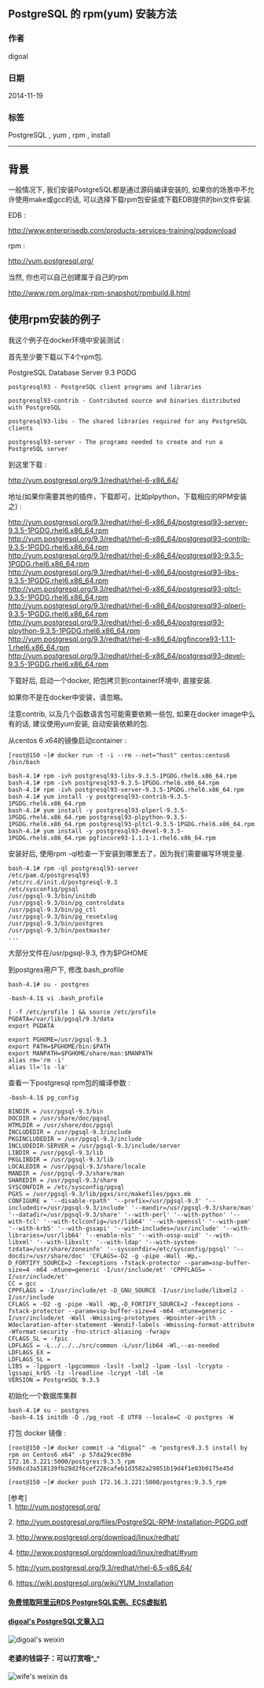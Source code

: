 ## PostgreSQL 的 rpm(yum) 安装方法   
              
### 作者                                                                                 
digoal    
                                                                                  
### 日期                                                                                 
2014-11-19      
                                                                                  
### 标签      
PostgreSQL , yum , rpm , install    
       
----                                                                                
     
## 背景    
一般情况下, 我们安装PostgreSQL都是通过源码编译安装的, 如果你的场景中不允许使用make或gcc的话, 可以选择下载rpm包安装或下载EDB提供的bin文件安装.  
  
EDB :   
  
http://www.enterprisedb.com/products-services-training/pgdownload  
  
rpm :   
  
http://yum.postgresql.org/  
  
当然, 你也可以自己创建属于自己的rpm  
  
http://www.rpm.org/max-rpm-snapshot/rpmbuild.8.html  
  
## 使用rpm安装的例子  
我这个例子在docker环境中安装测试 :   
  
首先至少要下载以下4个rpm包.  
  
PostgreSQL Database Server 9.3 PGDG  
  
```  
postgresql93 - PostgreSQL client programs and libraries  
  
postgresql93-contrib - Contributed source and binaries distributed with PostgreSQL  
  
postgresql93-libs - The shared libraries required for any PostgreSQL clients  
  
postgresql93-server - The programs needed to create and run a PostgreSQL server  
```  
  
到这里下载 :   
  
http://yum.postgresql.org/9.3/redhat/rhel-6-x86_64/  
  
地址(如果你需要其他的插件，下载即可，比如plpython，下载相应的RPM安装之) :   
  
  
http://yum.postgresql.org/9.3/redhat/rhel-6-x86_64/postgresql93-server-9.3.5-1PGDG.rhel6.x86_64.rpm  
http://yum.postgresql.org/9.3/redhat/rhel-6-x86_64/postgresql93-contrib-9.3.5-1PGDG.rhel6.x86_64.rpm  
http://yum.postgresql.org/9.3/redhat/rhel-6-x86_64/postgresql93-9.3.5-1PGDG.rhel6.x86_64.rpm  
http://yum.postgresql.org/9.3/redhat/rhel-6-x86_64/postgresql93-libs-9.3.5-1PGDG.rhel6.x86_64.rpm  
http://yum.postgresql.org/9.3/redhat/rhel-6-x86_64/postgresql93-pltcl-9.3.5-1PGDG.rhel6.x86_64.rpm  
http://yum.postgresql.org/9.3/redhat/rhel-6-x86_64/postgresql93-plperl-9.3.5-1PGDG.rhel6.x86_64.rpm  
http://yum.postgresql.org/9.3/redhat/rhel-6-x86_64/postgresql93-plpython-9.3.5-1PGDG.rhel6.x86_64.rpm  
http://yum.postgresql.org/9.3/redhat/rhel-6-x86_64/pgfincore93-1.1.1-1.rhel6.x86_64.rpm  
http://yum.postgresql.org/9.3/redhat/rhel-6-x86_64/postgresql93-devel-9.3.5-1PGDG.rhel6.x86_64.rpm  
  
  
下载好后, 启动一个docker, 把包拷贝到container环境中, 直接安装.  
  
如果你不是在docker中安装，请忽略。  
  
注意contrib, 以及几个函数语言包可能需要依赖一些包, 如果在docker image中么有的话, 建议使用yum安装, 自动安装依赖的包.  
  
从centos 6 x64的镜像启动container :   
  
```  
[root@150 ~]# docker run -t -i --rm --net="host" centos:centos6 /bin/bash  
  
bash-4.1# rpm -ivh postgresql93-libs-9.3.5-1PGDG.rhel6.x86_64.rpm  
bash-4.1# rpm -ivh postgresql93-9.3.5-1PGDG.rhel6.x86_64.rpm  
bash-4.1# rpm -ivh postgresql93-server-9.3.5-1PGDG.rhel6.x86_64.rpm  
bash-4.1# yum install -y postgresql93-contrib-9.3.5-1PGDG.rhel6.x86_64.rpm  
bash-4.1# yum install -y postgresql93-plperl-9.3.5-1PGDG.rhel6.x86_64.rpm postgresql93-plpython-9.3.5-1PGDG.rhel6.x86_64.rpm postgresql93-pltcl-9.3.5-1PGDG.rhel6.x86_64.rpm  
bash-4.1# yum install -y postgresql93-devel-9.3.5-1PGDG.rhel6.x86_64.rpm pgfincore93-1.1.1-1.rhel6.x86_64.rpm  
```  
  
安装好后, 使用rpm -ql检查一下安装到哪里去了，因为我们需要编写环境变量.  
  
```  
bash-4.1# rpm -ql postgresql93-server  
/etc/pam.d/postgresql93  
/etc/rc.d/init.d/postgresql-9.3  
/etc/sysconfig/pgsql  
/usr/pgsql-9.3/bin/initdb  
/usr/pgsql-9.3/bin/pg_controldata  
/usr/pgsql-9.3/bin/pg_ctl  
/usr/pgsql-9.3/bin/pg_resetxlog  
/usr/pgsql-9.3/bin/postgres  
/usr/pgsql-9.3/bin/postmaster  
...  
```  
  
大部分文件在/usr/pgsql-9.3, 作为$PGHOME  
  
到postgres用户下, 修改.bash_profile  
  
```  
bash-4.1# su - postgres  
  
-bash-4.1$ vi .bash_profile   
  
[ -f /etc/profile ] && source /etc/profile  
PGDATA=/var/lib/pgsql/9.3/data  
export PGDATA  
  
export PGHOME=/usr/pgsql-9.3  
export PATH=$PGHOME/bin:$PATH  
export MANPATH=$PGHOME/share/man:$MANPATH  
alias rm='rm -i'  
alias ll='ls -la'  
```  
  
查看一下postgresql rpm包的编译参数 :   
  
```  
-bash-4.1$ pg_config  
  
BINDIR = /usr/pgsql-9.3/bin  
DOCDIR = /usr/share/doc/pgsql  
HTMLDIR = /usr/share/doc/pgsql  
INCLUDEDIR = /usr/pgsql-9.3/include  
PKGINCLUDEDIR = /usr/pgsql-9.3/include  
INCLUDEDIR-SERVER = /usr/pgsql-9.3/include/server  
LIBDIR = /usr/pgsql-9.3/lib  
PKGLIBDIR = /usr/pgsql-9.3/lib  
LOCALEDIR = /usr/pgsql-9.3/share/locale  
MANDIR = /usr/pgsql-9.3/share/man  
SHAREDIR = /usr/pgsql-9.3/share  
SYSCONFDIR = /etc/sysconfig/pgsql  
PGXS = /usr/pgsql-9.3/lib/pgxs/src/makefiles/pgxs.mk  
CONFIGURE = '--disable-rpath' '--prefix=/usr/pgsql-9.3' '--includedir=/usr/pgsql-9.3/include' '--mandir=/usr/pgsql-9.3/share/man' '--datadir=/usr/pgsql-9.3/share' '--with-perl' '--with-python' '--with-tcl' '--with-tclconfig=/usr/lib64' '--with-openssl' '--with-pam' '--with-krb5' '--with-gssapi' '--with-includes=/usr/include' '--with-libraries=/usr/lib64' '--enable-nls' '--with-ossp-uuid' '--with-libxml' '--with-libxslt' '--with-ldap' '--with-system-tzdata=/usr/share/zoneinfo' '--sysconfdir=/etc/sysconfig/pgsql' '--docdir=/usr/share/doc' 'CFLAGS=-O2 -g -pipe -Wall -Wp,-D_FORTIFY_SOURCE=2 -fexceptions -fstack-protector --param=ssp-buffer-size=4 -m64 -mtune=generic -I/usr/include/et' 'CPPFLAGS= -I/usr/include/et'  
CC = gcc  
CPPFLAGS = -I/usr/include/et -D_GNU_SOURCE -I/usr/include/libxml2 -I/usr/include  
CFLAGS = -O2 -g -pipe -Wall -Wp,-D_FORTIFY_SOURCE=2 -fexceptions -fstack-protector --param=ssp-buffer-size=4 -m64 -mtune=generic -I/usr/include/et -Wall -Wmissing-prototypes -Wpointer-arith -Wdeclaration-after-statement -Wendif-labels -Wmissing-format-attribute -Wformat-security -fno-strict-aliasing -fwrapv  
CFLAGS_SL = -fpic  
LDFLAGS = -L../../../src/common -L/usr/lib64 -Wl,--as-needed  
LDFLAGS_EX =   
LDFLAGS_SL =   
LIBS = -lpgport -lpgcommon -lxslt -lxml2 -lpam -lssl -lcrypto -lgssapi_krb5 -lz -lreadline -lcrypt -ldl -lm   
VERSION = PostgreSQL 9.3.5  
```  
  
初始化一个数据库集群  
  
```  
bash-4.1# su - postgres  
-bash-4.1$ initdb -D ./pg_root -E UTF8 --locale=C -U postgres -W  
```  
  
打包 docker 镜像 :   
  
```  
[root@150 ~]# docker commit -a "digoal" -m "postgres9.3.5 install by rpm on Centos6 x64" -p 57da29cec89e 172.16.3.221:5000/postgres:9.3.5_rpm  
59d6cd3a518139fb28d2f6cef228cafeb1d3582a29851b19d4f1e03b0175e45d  
  
[root@150 ~]# docker push 172.16.3.221:5000/postgres:9.3.5_rpm  
```  
  
[参考]  
1\. http://yum.postgresql.org/  
  
2\. http://yum.postgresql.org/files/PostgreSQL-RPM-Installation-PGDG.pdf  
  
3\. http://www.postgresql.org/download/linux/redhat/  
  
4\. http://www.postgresql.org/download/linux/redhat/#yum  
  
5\. http://yum.postgresql.org/9.3/redhat/rhel-6.5-x86_64/  
  
6\. https://wiki.postgresql.org/wiki/YUM_Installation  
    
          
                                         
                                
  
  
  
  
  
  
  
  
  
  
  
  
  
#### [免费领取阿里云RDS PostgreSQL实例、ECS虚拟机](https://free.aliyun.com/ "57258f76c37864c6e6d23383d05714ea")
  
  
#### [digoal's PostgreSQL文章入口](https://github.com/digoal/blog/blob/master/README.md "22709685feb7cab07d30f30387f0a9ae")
  
  
![digoal's weixin](../pic/digoal_weixin.jpg "f7ad92eeba24523fd47a6e1a0e691b59")
  
  
#### 老婆的钱袋子：可以打赏哦^_^  
![wife's weixin ds](../pic/wife_weixin_ds.jpg "acd5cce1a143ef1d6931b1956457bc9f")
  
